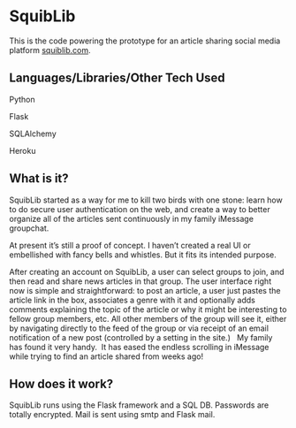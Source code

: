 
# SquibLib
This is the code powering the prototype for an article sharing social media platform [squiblib.com](https://www.squiblib.com).

## Languages/Libraries/Other Tech Used

Python

Flask

SQLAlchemy

Heroku



## What is it?

SquibLib started as a way for me to kill two birds with one stone: learn how to do secure user authentication on the web, and create a way to better organize all of the articles sent continuously in my family iMessage groupchat. 

At present it’s still a proof of concept. I haven’t created a real UI or embellished with fancy bells and whistles. But it fits its intended purpose.

After creating an account on SquibLib, a user can select groups to join, and then read and share news articles in that group. The user interface right now is simple and straightforward: to post an article, a user just pastes the article link in the box, associates a genre with it and optionally adds comments explaining the topic of the article or why it might be interesting to fellow group members, etc. All other members of the group will see it, either by navigating directly to the feed of the group or via receipt of an email notification of a new post (controlled by a setting in the site.)
 
My family has found it very handy.  It has eased the endless scrolling in iMessage while trying to find an article shared from weeks ago!

## How does it work?

SquibLib runs using the Flask framework and a SQL DB. Passwords are totally encrypted.
Mail is sent using smtp and Flask mail.
